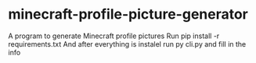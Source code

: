 # minecraft-profile-picture-generator
A program to generate Minecraft profile pictures
Run pip install -r requirements.txt And after everything is instalel run py cli.py and fill in the info
